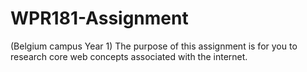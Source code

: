# WPR181-Assignment
(Belgium campus Year 1)  The purpose of this assignment is for you  to research core web concepts associated with the internet. 
